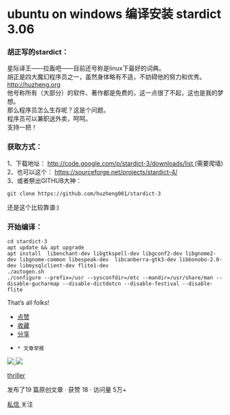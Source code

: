 # ubuntu on windows 编译安装 stardict 3.06

###  胡正写的stardict：

星际译王——拉轰吧——目前还号称是linux下最好的词典。  
胡正是四大魔幻程序员之一，虽然身体略有不适，不妨碍他的努力和优秀。  
[ http://huzheng.org ](http://huzheng.org)  
他号称所有（大部分）的软件、著作都是免费的，这一点很了不起，这也是我的梦想。  
那么程序员怎么生存呢？这是个问题。  
程序员可以兼职送外卖，呵呵。  
支持一把！

###  获取方式：

1、下载地址： [ http://code.google.com/p/stardict-3/downloads/list
](http://code.google.com/p/stardict-3/downloads/list) (需要爬墙)  
2、也可以这个： [ https://sourceforge.net/projects/stardict-4/
](https://sourceforge.net/projects/stardict-4/)  
3、或者祭出GITHUB大神：

    
    
    git clone https://github.com/huzheng001/stardict-3

还是这个比较靠谱:)

###  开始编译：

    
    
    cd stardict-3
    apt update && apt upgrade
    apt install  libenchant-dev libgtkspell-dev libgconf2-dev libgnome2-dev libgnome-common libespeak-dev  libcanberra-gtk3-dev libbonobo-2.0-dev libmysqlclient-dev flite1-dev
    ./autogen.sh
    ./configure --prefix=/usr --sysconfdir=/etc --mandir=/usr/share/man --disable-gucharmap --disable-dictdotcn --disable-festival --disable-flite

That’s all folks!

  * [ 点赞  ](javascript:;)
  * [ 收藏  ](javascript:;)
  * [ 分享 ](javascript:;)
  *     * 文章举报 

[ ![](https://profile.csdnimg.cn/2/1/1/3_thriller)
![](https://g.csdnimg.cn/static/user-reg-year/1x/20.png)
](https://blog.csdn.net/thriller)

[ thriller ](https://blog.csdn.net/thriller)

发布了19 篇原创文章  ·  获赞 18  ·  访问量 5万+

[ 私信 ](https://im.csdn.net/im/main.html?userName=thriller) 关注


